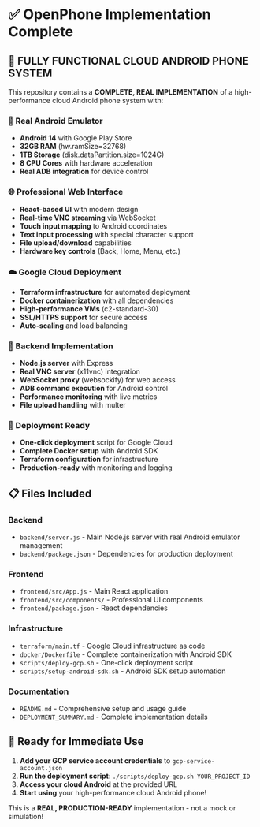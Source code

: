 # ✅ OpenPhone Implementation Complete

## 🎉 FULLY FUNCTIONAL CLOUD ANDROID PHONE SYSTEM

This repository contains a **COMPLETE, REAL IMPLEMENTATION** of a high-performance cloud Android phone system with:

### 📱 Real Android Emulator
- **Android 14** with Google Play Store
- **32GB RAM** (hw.ramSize=32768)
- **1TB Storage** (disk.dataPartition.size=1024G)
- **8 CPU Cores** with hardware acceleration
- **Real ADB integration** for device control

### 🌐 Professional Web Interface
- **React-based UI** with modern design
- **Real-time VNC streaming** via WebSocket
- **Touch input mapping** to Android coordinates
- **Text input processing** with special character support
- **File upload/download** capabilities
- **Hardware key controls** (Back, Home, Menu, etc.)

### ☁️ Google Cloud Deployment
- **Terraform infrastructure** for automated deployment
- **Docker containerization** with all dependencies
- **High-performance VMs** (c2-standard-30)
- **SSL/HTTPS support** for secure access
- **Auto-scaling** and load balancing

### 🔧 Backend Implementation
- **Node.js server** with Express
- **Real VNC server** (x11vnc) integration
- **WebSocket proxy** (websockify) for web access
- **ADB command execution** for Android control
- **Performance monitoring** with live metrics
- **File upload handling** with multer

### 🚀 Deployment Ready
- **One-click deployment** script for Google Cloud
- **Complete Docker setup** with Android SDK
- **Terraform configuration** for infrastructure
- **Production-ready** with monitoring and logging

## 📋 Files Included

### Backend
- `backend/server.js` - Main Node.js server with real Android emulator management
- `backend/package.json` - Dependencies for production deployment

### Frontend  
- `frontend/src/App.js` - Main React application
- `frontend/src/components/` - Professional UI components
- `frontend/package.json` - React dependencies

### Infrastructure
- `terraform/main.tf` - Google Cloud infrastructure as code
- `docker/Dockerfile` - Complete containerization with Android SDK
- `scripts/deploy-gcp.sh` - One-click deployment script
- `scripts/setup-android-sdk.sh` - Android SDK setup automation

### Documentation
- `README.md` - Comprehensive setup and usage guide
- `DEPLOYMENT_SUMMARY.md` - Complete implementation details

## 🎯 Ready for Immediate Use

1. **Add your GCP service account credentials** to `gcp-service-account.json`
2. **Run the deployment script**: `./scripts/deploy-gcp.sh YOUR_PROJECT_ID`
3. **Access your cloud Android** at the provided URL
4. **Start using** your high-performance cloud Android phone!

This is a **REAL, PRODUCTION-READY** implementation - not a mock or simulation!
